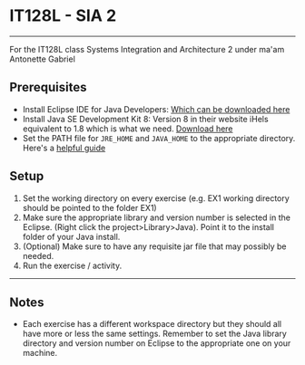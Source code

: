 # IT128L - SIA 2  
***
For the IT128L class Systems Integration and Architecture 2 under ma'am Antonette Gabriel


## Prerequisites
* Install Eclipse IDE for Java Developers: [Which can be downloaded here](https://www.eclipse.org/downloads/packages/release/2022-03/r/eclipse-ide-java-developers)
* Install Java SE Development Kit 8: Version 8 in their website iHels equivalent to 1.8 which is what we need. [Download here](https://www.oracle.com/ph/java/technologies/javase/javase8u211-later-archive-downloads.html)
* Set the PATH file for `JRE_HOME` and `JAVA_HOME` to the appropriate directory. Here's a [helpful guide](https://confluence.atlassian.com/doc/setting-the-java_home-variable-in-windows-8895.html)

## Setup
1. Set the working directory on every exercise (e.g. EX1 working directory should be pointed to the folder EX1)
2. Make sure the appropriate library and version number is selected in the Eclipse. (Right click the project>Library>Java). Point it to the install folder of your Java install.
3. (Optional) Make sure to have any requisite jar file that may possibly be needed.
4. Run the exercise / activity.

***
## Notes
* Each exercise has a different workspace directory but they should all have more or less the same settings. Remember to set the Java library directory and version number on Eclipse to the appropriate one on your machine.
